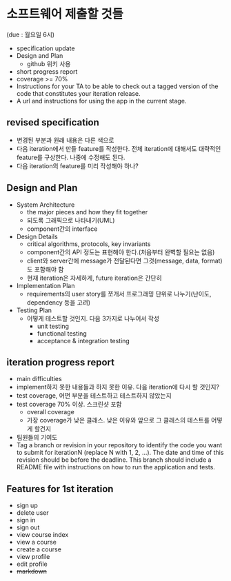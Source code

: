 # 소프트웨어 제출할 것들
(due : 월요일 6시)

* specification update
* Design and Plan
	* github 위키 사용 
* short progress report
* coverage >= 70%
* Instructions for your TA to be able to check out a tagged version of the code that constitutes your iteration release.  
* A url and instructions for using the app in the current stage.  

## revised specification 

* 변경된 부분과 원래 내용은 다른 색으로
* 다음 iteration에서 만들 feature를 작성한다. 전체 iteration에 대해서도 대략적인 feature를 구상한다. 나중에 수정해도 된다.
* 다음 iteration의 feature를 미리 작성해야 하나?

## Design and Plan

* System Architecture
	* the major pieces and how they fit together
	* 되도록 그래픽으로 나타내기(UML)
	* component간의 interface
* Design Details
	* critical algorithms, protocols, key invariants
	* component간의 API 정도는 표현해야 한다.(처음부터 완벽할 필요는 없음)
	* client와 server간에 message가 전달된다면 그것(message, data, format)도 포함해야 함
	* 현재 iteration은 자세하게, future iteration은 간단히
* Implementation Plan
	* requirements의 user story를 쪼개서 프로그래밍 단위로 나누기(난이도, dependency 등을 고려)
* Testing Plan
	* 어떻게 테스트할 것인지. 다음 3가지로 나누어서 작성
		* unit testing
		* functional testing
		* acceptance & integration testing

## iteration progress report

* main difficulties
* implement하지 못한 내용들과 하지 못한 이유. 다음 iteration에 다시 할 것인지?
* test coverage, 어떤 부분을 테스트하고 테스트하지 않았는지
* test coverage 70% 이상. 스크린샷 포함
	* overall coverage
	* 가장 coverage가 낮은 클래스. 낮은 이유와 앞으로 그 클래스의 테스트를 어떻게 할건지
* 팀원들의 기여도
* Tag a branch or revision in your repository to identify the code you want to submit for iterationN (replace N with 1, 2, ...). The date and time of this revision should be before the deadline. This branch should include a README file with instructions on how to run the application and tests. 

## Features for 1st iteration

* sign up
* delete user
* sign in
* sign out
* view course index
* view a course
* create a course
* view profile
* edit profile
* ~~markdown~~